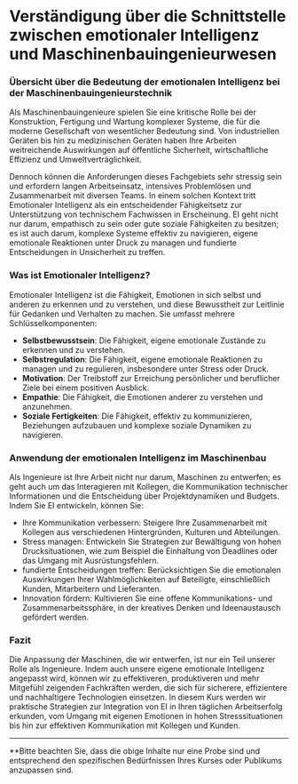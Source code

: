 # Verständigung über die Schnittstelle zwischen emotionaler Intelligenz und Maschinenbauingenieurwesen

### Übersicht über die Bedeutung der emotionalen Intelligenz bei der Maschinenbauingenieurstechnik

Als Maschinenbauingenieure spielen Sie eine kritische Rolle bei der Konstruktion, Fertigung und Wartung komplexer Systeme, die für die moderne Gesellschaft von wesentlicher Bedeutung sind. Von industriellen Geräten bis hin zu medizinischen Geräten haben Ihre Arbeiten weitreichende Auswirkungen auf öffentliche Sicherheit, wirtschaftliche Effizienz und Umweltverträglichkeit.

Dennoch können die Anforderungen dieses Fachgebiets sehr stressig sein und erfordern langen Arbeitseinsatz, intensives Problemlösen und Zusammenarbeit mit diversen Teams. In einem solchen Kontext tritt Emotionaler Intelligenz als ein entscheidender Fähigkeitsetz zur Unterstützung von technischem Fachwissen in Erscheinung. EI geht nicht nur darum, empathisch zu sein oder gute soziale Fähigkeiten zu besitzen; es ist auch darum, komplexe Systeme effektiv zu navigieren, eigene emotionale Reaktionen unter Druck zu managen und fundierte Entscheidungen in Unsicherheit zu treffen.

### Was ist Emotionaler Intelligenz?

Emotionaler Intelligenz ist die Fähigkeit, Emotionen in sich selbst und anderen zu erkennen und zu verstehen, und diese Bewusstheit zur Leitlinie für Gedanken und Verhalten zu machen. Sie umfasst mehrere Schlüsselkomponenten:

*   **Selbstbewusstsein**: Die Fähigkeit, eigene emotionale Zustände zu erkennen und zu verstehen.
*   **Selbstregulation**: Die Fähigkeit, eigene emotionale Reaktionen zu managen und zu regulieren, insbesondere unter Stress oder Druck.
*   **Motivation**: Der Treibstoff zur Erreichung persönlicher und beruflicher Ziele bei einem positiven Ausblick.
*   **Empathie**: Die Fähigkeit, die Emotionen anderer zu verstehen und anzunehmen.
*   **Soziale Fertigkeiten**: Die Fähigkeit, effektiv zu kommunizieren, Beziehungen aufzubauen und komplexe soziale Dynamiken zu navigieren.

### Anwendung der emotionalen Intelligenz im Maschinenbau

Als Ingenieure ist Ihre Arbeit nicht nur darum, Maschinen zu entwerfen; es geht auch um das Interagieren mit Kollegen, die Kommunikation technischer Informationen und die Entscheidung über Projektdynamiken und Budgets. Indem Sie EI entwickeln, können Sie:

*   Ihre Kommunikation verbessern: Steigere Ihre Zusammenarbeit mit Kollegen aus verschiedenen Hintergründen, Kulturen und Abteilungen.
*   Stress managen: Entwickeln Sie Strategien zur Bewältigung von hohen Drucksituationen, wie zum Beispiel die Einhaltung von Deadlines oder das Umgang mit Ausrüstungsfehlern.
*   fundierte Entscheidungen treffen: Berücksichtigen Sie die emotionalen Auswirkungen Ihrer Wahlmöglichkeiten auf Beteiligte, einschließlich Kunden, Mitarbeitern und Lieferanten.
*   Innovation fördern: Kultivieren Sie eine offene Kommunikations- und Zusammenarbeitssphäre, in der kreatives Denken und Ideenaustausch gefördert werden.

### Fazit

Die Anpassung der Maschinen, die wir entwerfen, ist nur ein Teil unserer Rolle als Ingenieure. Indem auch unsere eigene emotionale Intelligenz angepasst wird, können wir zu effektiveren, produktiveren und mehr Mitgefühl zeigenden Fachkräften werden, die sich für sicherere, effizientere und nachhaltigere Technologien einsetzen. In diesem Kurs werden wir praktische Strategien zur Integration von EI in Ihren täglichen Arbeitserfolg erkunden, vom Umgang mit eigenen Emotionen in hohen Stresssituationen bis hin zur effektiven Kommunikation mit Kollegen und Kunden.

***

\*\*Bitte beachten Sie, dass die obige Inhalte nur eine Probe sind und entsprechend den spezifischen Bedürfnissen Ihres Kurses oder Publikums anzupassen sind.